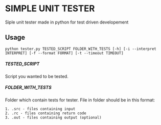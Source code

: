 # SIMPLE UNIT TESTER
Siple unit tester made in python for test driven developement

## Usage
```
python tester.py TESTED_SCRIPT FOLDER_WITH_TESTS [-h] [-i --interpret INTERPRET] [-f --format FORMAT] [-t --timeout TIMEOUT]
```

##### TESTED_SCRIPT
Script you wanted to be tested.

##### FOLDER_WITH_TESTS
Folder which contain tests for tester.
File in folder should be in this format:
```
1. .src - files containing input
2. .rc - files containing return code
3. .out - files containing output (optional)
```
